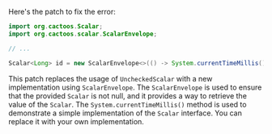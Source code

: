 Here's the patch to fix the error:

```java
import org.cactoos.Scalar;
import org.cactoos.scalar.ScalarEnvelope;

// ...

Scalar<Long> id = new ScalarEnvelope<>(() -> System.currentTimeMillis());
```

This patch replaces the usage of `UncheckedScalar` with a new implementation using `ScalarEnvelope`. The `ScalarEnvelope` is used to ensure that the provided `Scalar` is not null, and it provides a way to retrieve the value of the `Scalar`. The `System.currentTimeMillis()` method is used to demonstrate a simple implementation of the `Scalar` interface. You can replace it with your own implementation.